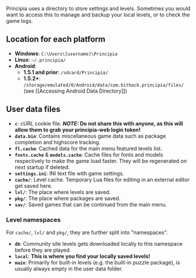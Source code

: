 Principia uses a directory to store settings and levels. Sometimes you would want to access this to manage and backup your local levels, or to check the game logs.

## Location for each platform
- **Windows**: `C:\Users\[username]\Principia`
- **Linux**: `~/.principia/`
- **Android**:
    - **1.5.1 and prior**: `/sdcard/Principia/`
    - **1.5.2+**: `/storage/emulated/0/Android/data/com.bithack.principia/files/` (see [[Accessing Android Data Directory]])

## User data files
- **`c`**: cURL cookie file. ***NOTE:* Do not share this with anyone, as this will allow them to grab your principia-web login token!**
- **`data.bin`**: Contains miscellaneous game data such as package completion and highscore tracking.
- **`fl.cache`**: Cached data for the main menu featured levels list.
- **`fonts.cache`** & **`models.cache`**: Cache files for fonts and models respectively to make the game load faster. They will be regenerated on next startup if deleted.
- **`settings.ini`**: INI text file with game settings.
- **`cache/`**: Level cache. Temporary Lua files for editing in an external editor get saved here.
- **`lvl/`**: The place where levels are saved.
- **`pkg/`**: The place where packages are saved.
- **`sav/`**: Saved games that can be continued from the main menu.

### Level namespaces
For `cache/`, `lvl/` and `pkg/`, they are further split into "namespaces".

- **`db`**: Community site levels gets downloaded locally to this namespace before they are played.
- **`local`**: **This is where you find your locally saved levels!**
- **`main`**: Primarily for built-in levels (e.g. the built-in puzzle package), is usually always empty in the user data folder.
